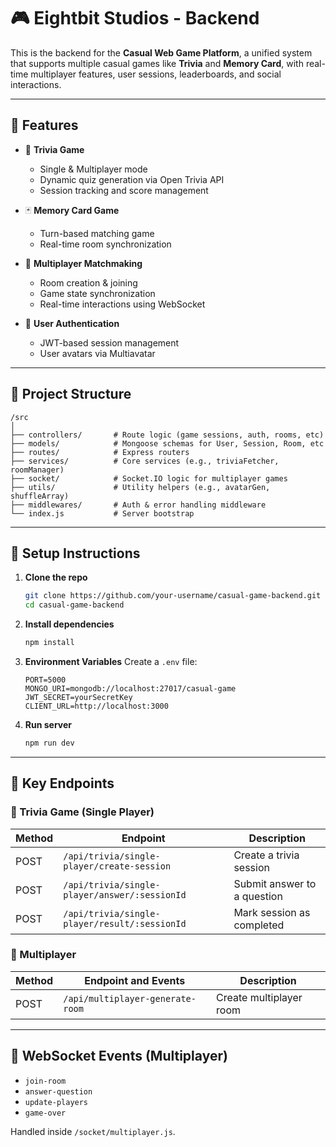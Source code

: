 # 🎮 Eightbit Studios - Backend

This is the backend for the **Casual Web Game Platform**, a unified system that supports multiple casual games like **Trivia** and **Memory Card**, with real-time multiplayer features, user sessions, leaderboards, and social interactions.

---

## 🚀 Features

- 🧠 **Trivia Game**
  - Single & Multiplayer mode
  - Dynamic quiz generation via Open Trivia API
  - Session tracking and score management

- 🃏 **Memory Card Game**
  - Turn-based matching game
  - Real-time room synchronization

- 👥 **Multiplayer Matchmaking**
  - Room creation & joining
  - Game state synchronization
  - Real-time interactions using WebSocket

- 👤 **User Authentication**
  - JWT-based session management
  - User avatars via Multiavatar

---

## 📁 Project Structure

```
/src
│
├── controllers/       # Route logic (game sessions, auth, rooms, etc)
├── models/            # Mongoose schemas for User, Session, Room, etc
├── routes/            # Express routers
├── services/          # Core services (e.g., triviaFetcher, roomManager)
├── socket/            # Socket.IO logic for multiplayer games
├── utils/             # Utility helpers (e.g., avatarGen, shuffleArray)
├── middlewares/       # Auth & error handling middleware
└── index.js           # Server bootstrap
```

---

## 🔧 Setup Instructions

1. **Clone the repo**
   ```bash
   git clone https://github.com/your-username/casual-game-backend.git
   cd casual-game-backend
   ```

2. **Install dependencies**
   ```bash
   npm install
   ```

3. **Environment Variables**
   Create a `.env` file:

   ```
   PORT=5000
   MONGO_URI=mongodb://localhost:27017/casual-game
   JWT_SECRET=yourSecretKey
   CLIENT_URL=http://localhost:3000
   ```

4. **Run server**
   ```bash
   npm run dev
   ```

---

## 📌 Key Endpoints

### 🧠 Trivia Game (Single Player)
| Method | Endpoint                  | Description                   |
|--------|---------------------------|-------------------------------|
| POST   | `/api/trivia/single-player/create-session` | Create a trivia session       |
| POST   | `/api/trivia/single-player/answer/:sessionId` | Submit answer to a question   |
| POST   | `/api/trivia/single-player/result/:sessionId` | Mark session as completed     |

### 👥 Multiplayer
| Method | Endpoint and Events       | Description                     |
|--------|---------------------------|---------------------------------|
| POST   | `/api/multiplayer-generate-room` | Create multiplayer room         |
---

## 🔌 WebSocket Events (Multiplayer)

- `join-room`
- `answer-question`
- `update-players`
- `game-over`

Handled inside `/socket/multiplayer.js`.
